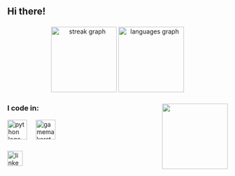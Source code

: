 <h2 align="left">Hi there!</h2>

###

<div align="center">
  <img src="https://streak-stats.demolab.com?user=Roxicaro&locale=en&mode=daily&theme=dracula&hide_border=false&border_radius=5" height="150" alt="streak graph"  />
  <img src="https://github-readme-stats.vercel.app/api/top-langs?username=Roxicaro&locale=en&hide_title=false&layout=compact&card_width=320&langs_count=5&theme=dracula&hide_border=false" height="150" alt="languages graph"  />
</div>

###

<img align="right" height="150" src="https://i.imgur.com/IzVGlRY.gif"  />

###
<h3 align="left">I code in:</h3>
<div align="left">
  <img src="https://cdn.jsdelivr.net/gh/devicons/devicon/icons/python/python-original.svg" height="45" alt="python logo"  />
  <img width="12" />
  <img src="https://skillicons.dev/icons?i=gamemakerstudio" height="45" alt="gamemakerstudio logo"  />
</div>

###

<div align="left">
  <a href="https://www.linkedin.com/in/icaroalvespinto/" target="_blank">
    <img src="https://img.shields.io/static/v1?message=LinkedIn&logo=linkedin&label=&color=0077B5&logoColor=white&labelColor=&style=for-the-badge" height="35" alt="linkedin logo"  />
  </a>
</div>

###
